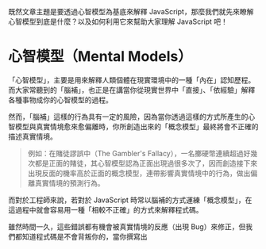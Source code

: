 既然文章主題是要透過心智模型為基底來解釋 JavaScript，那麼我們就先來瞭解心智模型到底是什麼？以及如何利用它來幫助大家理解 JavaScript 吧！

# 心智模型（Mental Models）

<!-- mental models image -->

「心智模型」，主要是用來解釋人類個體在現實環境中的一種「內在」認知歷程。而大家常聽到的「腦補」，也正是在講當你從現實世界中「直接」、「依經驗」解釋各種事物成你的心智模型的過程。

然而，「腦補」這樣的行為具有一定的風險，因為當你透過這樣的方式所產生的心智模型與真實情境愈來愈偏離時，你所創造出來的「概念模型」最終將會不正確的描述真實情境。

> 例如：在賭徒謬誤中（The Gambler's Fallacy），一名擲硬幣連續超過好幾次都是正面的賭徒，其心智模型認為正面出現過很多次了，因而創造接下來出現反面的機率高於正面的概念模型，連帶影響真實情境中的行為，做出偏離真實情境的預測行為。

而對於工程師來說，若對於 JavaScript 時常以腦補的方式運練「概念模型」，在這過程中就會容易用一種「相較不正確」的方式來解釋程式碼。

雖然時間一久，這些錯誤都有機會被真實情境的反應（出現 Bug）來修正，但我們都知道程式碼是不會背叛你的，當你撰寫出

